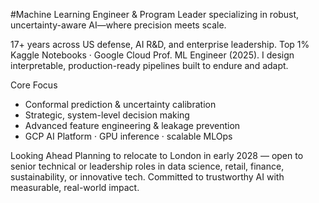 #Machine Learning Engineer & Program Leader specializing in robust, uncertainty-aware AI—where precision meets scale.
<!--
**LEDazzio01/LEDazzio01** is a ✨ _special_ ✨ repository because its `README.md` (this file) appears on your GitHub profile.

Here are some ideas to get you started:

- 🔭 I’m currently working on ...
- 🌱 I’m currently learning ...
- 👯 I’m looking to collaborate on ...
- 🤔 I’m looking for help with ...
- 💬 Ask me about ...
- 📫 How to reach me: ...
- 😄 Pronouns: ...
- ⚡ Fun fact: ...
-->
17+ years across US defense, AI R&D, and enterprise leadership. Top 1% Kaggle Notebooks · Google Cloud Prof. ML Engineer (2025). I design interpretable, production-ready pipelines built to endure and adapt.

Core Focus
 - Conformal prediction & uncertainty calibration
 - Strategic, system-level decision making
 - Advanced feature engineering & leakage prevention
 - GCP AI Platform · GPU inference · scalable MLOps

Looking Ahead
Planning to relocate to London in early 2028 — open to senior technical or leadership roles in data science, retail, finance, sustainability, or innovative tech. Committed to trustworthy AI with measurable, real-world impact.
